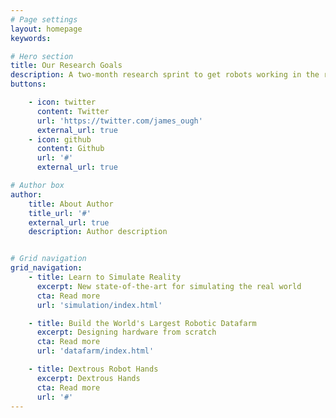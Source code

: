 ```yaml
---
# Page settings
layout: homepage
keywords:

# Hero section
title: Our Research Goals
description: A two-month research sprint to get robots working in the real world.
buttons:

    - icon: twitter
      content: Twitter
      url: 'https://twitter.com/james_ough'
      external_url: true
    - icon: github
      content: Github
      url: '#'
      external_url: true

# Author box
author:
    title: About Author
    title_url: '#'
    external_url: true
    description: Author description


# Grid navigation
grid_navigation:
    - title: Learn to Simulate Reality
      excerpt: New state-of-the-art for simulating the real world
      cta: Read more
      url: 'simulation/index.html'

    - title: Build the World's Largest Robotic Datafarm
      excerpt: Designing hardware from scratch
      cta: Read more
      url: 'datafarm/index.html'

    - title: Dextrous Robot Hands
      excerpt: Dextrous Hands
      cta: Read more
      url: '#'
---
```

